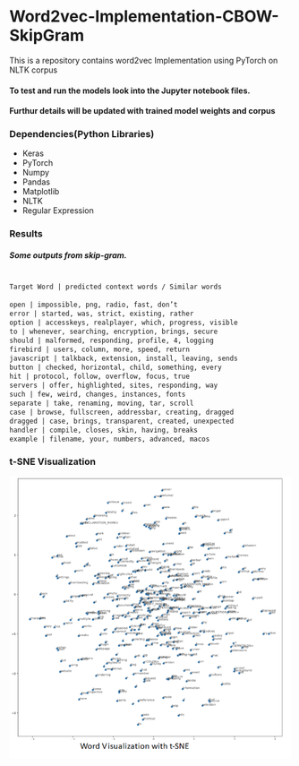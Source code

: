# Word2vec-Implementation-CBOW-SkipGram

This is a repository contains word2vec Implementation using PyTorch on NLTK corpus  


#### To test and run the models look into the Jupyter notebook files.
#### Furthur details will be updated with trained model weights and corpus


### Dependencies(Python Libraries) 
- Keras
- PyTorch
- Numpy
- Pandas 
- Matplotlib
- NLTK
- Regular Expression


### Results 

##### Some outputs from skip-gram.

```Epoch: 30/30 Loss: 0.06470464915037155    <= Last Training epoch

Target Word | predicted context words / Similar words

open | impossible, png, radio, fast, don’t
error | started, was, strict, existing, rather
option | accesskeys, realplayer, which, progress, visible
to | whenever, searching, encryption, brings, secure
should | malformed, responding, profile, 4, logging
firebird | users, column, more, speed, return
javascript | talkback, extension, install, leaving, sends
button | checked, horizontal, child, something, every
hit | protocol, follow, overflow, focus, true
servers | offer, highlighted, sites, responding, way
such | few, weird, changes, instances, fonts
separate | take, renaming, moving, tar, scroll
case | browse, fullscreen, addressbar, creating, dragged
dragged | case, brings, transparent, created, unexpected
handler | compile, closes, skin, having, breaks
example | filename, your, numbers, advanced, macos
```
### t-SNE Visualization

![](docs/viz.png)